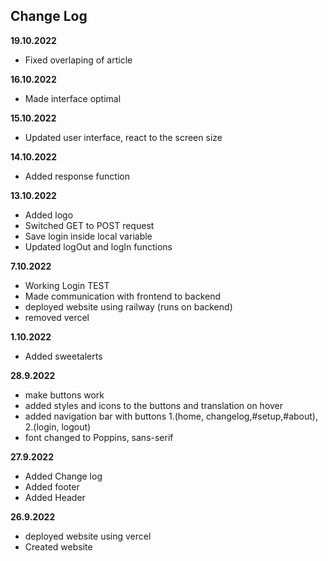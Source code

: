 ## Change Log
**19.10.2022**
* Fixed overlaping of article

**16.10.2022**
* Made interface optimal

**15.10.2022**
* Updated user interface, react to the screen size

**14.10.2022**
* Added response function

**13.10.2022**
* Added logo
* Switched GET to POST request
* Save login inside local variable
* Updated logOut and logIn functions

**7.10.2022**
* Working Login TEST
* Made communication with frontend to backend
* deployed website using railway (runs on backend)
* removed vercel

**1.10.2022**
* Added sweetalerts

**28.9.2022**
* make buttons work
* added styles and icons to the buttons and translation on hover
* added navigation bar with buttons 1.(home, changelog,#setup,#about), 2.(login, logout)
* font changed to Poppins, sans-serif
  
**27.9.2022**
* Added Change log
* Added footer
* Added Header

**26.9.2022**
* deployed website using vercel
* Created website